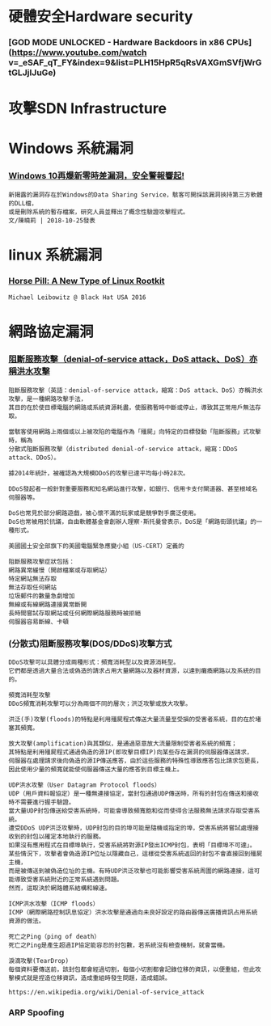 

# 硬體安全Hardware security

### [GOD MODE UNLOCKED - Hardware Backdoors in x86 CPUs](https://www.youtube.com/watch v=_eSAF_qT_FY&index=9&list=PLH15HpR5qRsVAXGmSVfjWrGtGLJjIJuGe)

# 攻擊SDN Infrastructure

# Windows 系統漏洞

### [Windows 10再爆新零時差漏洞，安全警報響起!](https://www.ithome.com.tw/news/126640)
```
新揭露的漏洞存在於Windows的Data Sharing Service，駭客可開採該漏洞挾持第三方軟體的DLL檔，
或是刪除系統的暫存檔案，研究人員並釋出了概念性驗證攻擊程式。
文/陳曉莉 | 2018-10-25發表
```

# linux 系統漏洞

### [Horse Pill: A New Type of Linux Rootkit](https://www.youtube.com/watch?v=wyRRbow4-bc)
```
Michael Leibowitz @ Black Hat USA 2016
```


# 網路協定漏洞

### [阻斷服務攻擊（denial-of-service attack，DoS attack、DoS）亦稱洪水攻擊](https://zh.wikipedia.org/wiki/阻斷服務攻擊)
```
阻斷服務攻擊（英語：denial-of-service attack，縮寫：DoS attack、DoS）亦稱洪水攻擊，是一種網路攻擊手法，
其目的在於使目標電腦的網路或系統資源耗盡，使服務暫時中斷或停止，導致其正常用戶無法存取。

當駭客使用網路上兩個或以上被攻陷的電腦作為「殭屍」向特定的目標發動「阻斷服務」式攻擊時，稱為
分散式阻斷服務攻擊（distributed denial-of-service attack，縮寫：DDoS attack、DDoS）。

據2014年統計，被確認為大規模DDoS的攻擊已達平均每小時28次。

DDoS發起者一般針對重要服務和知名網站進行攻擊，如銀行、信用卡支付閘道器、甚至根域名伺服器等。

DoS也常見於部分網路遊戲，被心懷不滿的玩家或是競爭對手廣泛使用。
DoS也常被用於抗議，自由軟體基金會創辦人理察·斯托曼曾表示，DoS是「網路街頭抗議」的一種形式。

美國國土安全部旗下的美國電腦緊急應變小組（US-CERT）定義的

阻斷服務攻擊症狀包括：
網路異常緩慢（開啟檔案或存取網站）
特定網站無法存取
無法存取任何網站
垃圾郵件的數量急劇增加
無線或有線網路連接異常斷開
長時間嘗試存取網站或任何網際網路服務時被拒絕
伺服器容易斷線、卡頓
```

### (分散式)阻斷服務攻擊(DOS/DDoS)攻擊方式
```
DDoS攻擊可以具體分成兩種形式：頻寬消耗型以及資源消耗型。
它們都是透過大量合法或偽造的請求占用大量網路以及器材資源，以達到癱瘓網路以及系統的目的。

頻寬消耗型攻擊
DDoS頻寬消耗攻擊可以分為兩個不同的層次；洪泛攻擊或放大攻擊。

洪泛(手)攻擊(floods)的特點是利用殭屍程式傳送大量流量至受損的受害者系統，目的在於堵塞其頻寬。

放大攻擊(amplification)與其類似，是通過惡意放大流量限制受害者系統的頻寬；
其特點是利用殭屍程式通過偽造的源IP(即攻擊目標IP)向某些存在漏洞的伺服器傳送請求，
伺服器在處理請求後向偽造的源IP傳送應答，由於這些服務的特殊性導致應答包比請求包更長，
因此使用少量的頻寬就能使伺服器傳送大量的應答到目標主機上。

UDP洪水攻擊（User Datagram Protocol floods）
UDP（用戶資料報協定）是一種無連接協定，當封包通過UDP傳送時，所有的封包在傳送和接收時不需要進行握手驗證。
當大量UDP封包傳送給受害系統時，可能會導致頻寬飽和從而使得合法服務無法請求存取受害系統。
遭受DDoS UDP洪泛攻擊時，UDP封包的目的埠可能是隨機或指定的埠，受害系統將嘗試處理接收到的封包以確定本地執行的服務。
如果沒有應用程式在目標埠執行，受害系統將對源IP發出ICMP封包，表明「目標埠不可達」。
某些情況下，攻擊者會偽造源IP位址以隱藏自己，這樣從受害系統返回的封包不會直接回到殭屍主機，
而是被傳送到被偽造位址的主機。有時UDP洪泛攻擊也可能影響受害系統周圍的網路連接，這可能導致受害系統附近的正常系統遇到問題。
然而，這取決於網路體系結構和線速。

ICMP洪水攻擊（ICMP floods）
ICMP（網際網路控制訊息協定）洪水攻擊是通過向未良好設定的路由器傳送廣播資訊占用系統資源的做法。

死亡之Ping（ping of death）
死亡之Ping是產生超過IP協定能容忍的封包數，若系統沒有檢查機制，就會當機。

淚滴攻擊(TearDrop)
每個資料要傳送前，該封包都會經過切割，每個小切割都會記錄位移的資訊，以便重組，但此攻擊模式就是捏造位移資訊，造成重組時發生問題，造成錯誤。
```
```
https://en.wikipedia.org/wiki/Denial-of-service_attack

```
### ARP Spoofing
